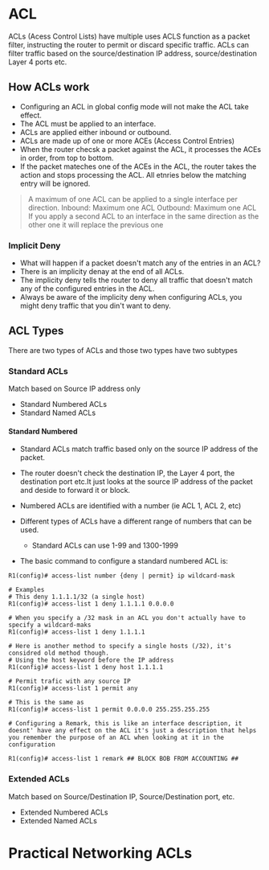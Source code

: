 # ACL
ACLs (Acess Control Lists) have multiple uses
ACLS function as a packet filter, instructing the router to permit or discard specific traffic.
ACLs can filter traffic based on the source/destination IP address, source/destination Layer 4 ports etc.

## How ACLs work
- Configuring an ACL in global config mode will not make the ACL take effect.
- The ACL must be applied to an interface.
- ACLs are applied either inbound or outbound.
- ACLs are made up of one or more ACEs (Access Control Entries)
- When  the router checsk a packet against the ACL, it processes the ACEs in order, from top to bottom.
- If the packet mateches one of the ACEs in the ACL, the router takes the action and stops processing the ACL. All etnries below the matching entry will be ignored.

> A maximum of one ACL can be applied to a single interface per direction.
  Inbound: Maximum one ACL
  Outbound: Maximum one ACL
  If you apply a second ACL to an interface in the same direction as the other one it will replace the previous one

### Implicit Deny
- What will happen if a packet doesn't match any of the entries in an ACL?
- There is an implicity denay at the end of all ACLs.
- The implicity deny tells the router to deny all traffic that doesn't match any of the configured entries in the ACL.
- Always be aware of the implicity deny when configuring ACLs, you might deny traffic that you din't want to deny.

## ACL Types
There are two types of ACLs and those two types have two subtypes

### Standard ACLs
Match based on Source IP address only
 - Standard Numbered ACLs
 - Standard Named ACLs

#### Standard Numbered
- Standard ACLs match traffic based only on the source IP address of the packet.
- The router doesn't check the destination IP, the Layer 4 port, the destination port etc.It just looks at the source IP address of the packet and deside to forward it or block.
- Numbered ACLs are identified with a number (ie ACL 1, ACL 2, etc)
- Different types of ACLs have a different range of numbers that can be used.

    - Standard ACLs can use 1-99 and 1300-1999

- The basic command to configure a standard numbered ACL is:
```
R1(config)# access-list number {deny | permit} ip wildcard-mask

# Examples
# This deny 1.1.1.1/32 (a single host)
R1(config)# access-list 1 deny 1.1.1.1 0.0.0.0

# When you specify a /32 mask in an ACL you don't actually have to specify a wildcard-maks
R1(config)# access-list 1 deny 1.1.1.1

# Here is another method to specify a single hosts (/32), it's considred old method though.
# Using the host keyword before the IP address
R1(config)# access-list 1 deny host 1.1.1.1

# Permit trafic with any source IP
R1(config)# access-list 1 permit any

# This is the same as
R1(config)# access-list 1 permit 0.0.0.0 255.255.255.255

# Configuring a Remark, this is like an interface description, it doesnt' have any effect on the ACL it's just a description that helps you remember the purpose of an ACL when looking at it in the configuration

R1(config)# access-list 1 remark ## BLOCK BOB FROM ACCOUNTING ##
```

### Extended ACLs
Match based on Source/Destination IP, Source/Destination port, etc.
 - Extended Numbered ACLs
 - Extended Named ACLs
# Practical Networking ACLs
